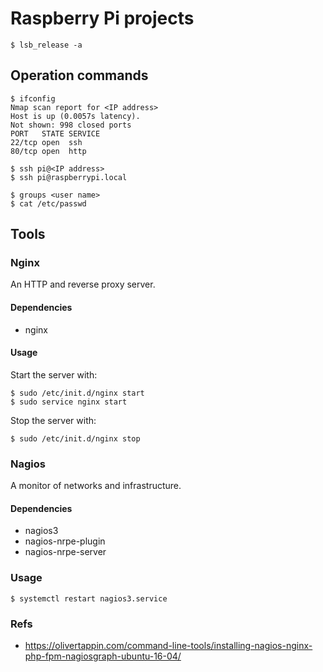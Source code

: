 # Raspberry Pi projects
```
$ lsb_release -a
```

## Operation commands

```
$ ifconfig
Nmap scan report for <IP address>
Host is up (0.0057s latency).
Not shown: 998 closed ports
PORT   STATE SERVICE
22/tcp open  ssh
80/tcp open  http

$ ssh pi@<IP address>
$ ssh pi@raspberrypi.local

$ groups <user name>
$ cat /etc/passwd
```


## Tools

### Nginx
An HTTP and reverse proxy server.

#### Dependencies
- nginx

#### Usage
Start the server with:
```
$ sudo /etc/init.d/nginx start
$ sudo service nginx start
```

Stop the server with:
```
$ sudo /etc/init.d/nginx stop
```

### Nagios
A monitor of networks and infrastructure.

#### Dependencies
- nagios3
- nagios-nrpe-plugin
- nagios-nrpe-server

### Usage
```
$ systemctl restart nagios3.service
```


### Refs
- https://olivertappin.com/command-line-tools/installing-nagios-nginx-php-fpm-nagiosgraph-ubuntu-16-04/
